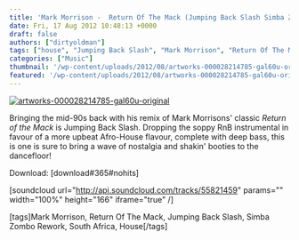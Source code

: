 ```yaml
---
title: 'Mark Morrison -  Return Of The Mack (Jumping Back Slash Simba Zombo Rework)'
date: Fri, 17 Aug 2012 10:48:13 +0000
draft: false
authors: ["dirtyoldman"]
tags: ["house", "Jumping Back Slash", "Mark Morrison", "Return Of The Mack", "Simba Zombo Rework", "south africa"]
categories: ["Music"]
thumbnail: '/wp-content/uploads/2012/08/artworks-000028214785-gal60u-original-150x150.jpg'
featured: '/wp-content/uploads/2012/08/artworks-000028214785-gal60u-original-304x190.jpg'
---
```


[![](/wp-content/uploads/2012/08/artworks-000028214785-gal60u-original.jpg "artworks-000028214785-gal60u-original")](/2012/08/17/jumping-back-slash-return-of-the-mack-jbs-simba-zombo-rework/artworks-000028214785-gal60u-original/)

Bringing the mid-90s back with his remix of Mark Morrisons' classic _Return of the Mack_ is Jumping Back Slash. Dropping the soppy RnB instrumental in favour of a more upbeat Afro-House flavour, complete with deep bass, this is one is sure to bring a wave of nostalgia and shakin' booties to the dancefloor!

Download: \[download#365#nohits\]

\[soundcloud url="http://api.soundcloud.com/tracks/55821459" params="" width="100%" height="166" iframe="true" /\]

\[tags\]Mark Morrison, Return Of The Mack, Jumping Back Slash, Simba Zombo Rework, South Africa, House\[/tags\]
